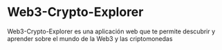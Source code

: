 # Web3-Crypto-Explorer
Web3-Crypto-Explorer es una aplicación web que te permite descubrir y aprender sobre el mundo de la Web3 y las criptomonedas
